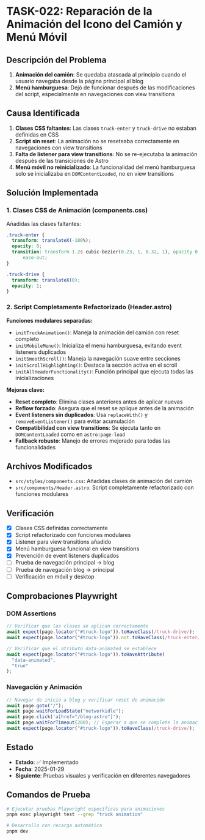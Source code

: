 # TASK-022: Reparación de la Animación del Icono del Camión y Menú Móvil

## Descripción del Problema

1. **Animación del camión**: Se quedaba atascada al principio cuando el usuario navegaba desde la página principal al blog
2. **Menú hamburguesa**: Dejó de funcionar después de las modificaciones del script, especialmente en navegaciones con view transitions

## Causa Identificada

1. **Clases CSS faltantes**: Las clases `truck-enter` y `truck-drive` no estaban definidas en CSS
2. **Script sin reset**: La animación no se reseteaba correctamente en navegaciones con view transitions
3. **Falta de listener para view transitions**: No se re-ejecutaba la animación después de las transiciones de Astro
4. **Menú móvil no reinicializado**: La funcionalidad del menú hamburguesa solo se inicializaba en `DOMContentLoaded`, no en view transitions

## Solución Implementada

### 1. Clases CSS de Animación (components.css)

Añadidas las clases faltantes:

```css
.truck-enter {
  transform: translateX(-100%);
  opacity: 0;
  transition: transform 1.2s cubic-bezier(0.23, 1, 0.32, 1), opacity 0.8s
      ease-out;
}

.truck-drive {
  transform: translateX(0);
  opacity: 1;
}
```

### 2. Script Completamente Refactorizado (Header.astro)

**Funciones modulares separadas:**

- `initTruckAnimation()`: Maneja la animación del camión con reset completo
- `initMobileMenu()`: Inicializa el menú hamburguesa, evitando event listeners duplicados
- `initSmoothScroll()`: Maneja la navegación suave entre secciones
- `initScrollHighlighting()`: Destaca la sección activa en el scroll
- `initAllHeaderFunctionality()`: Función principal que ejecuta todas las inicializaciones

**Mejoras clave:**

- **Reset completo**: Elimina clases anteriores antes de aplicar nuevas
- **Reflow forzado**: Asegura que el reset se aplique antes de la animación
- **Event listeners sin duplicados**: Usa `replaceWith()` y `removeEventListener()` para evitar acumulación
- **Compatibilidad con view transitions**: Se ejecuta tanto en `DOMContentLoaded` como en `astro:page-load`
- **Fallback robusto**: Manejo de errores mejorado para todas las funcionalidades

## Archivos Modificados

- `src/styles/components.css`: Añadidas clases de animación del camión
- `src/components/Header.astro`: Script completamente refactorizado con funciones modulares

## Verificación

- [x] Clases CSS definidas correctamente
- [x] Script refactorizado con funciones modulares
- [x] Listener para view transitions añadido
- [x] Menú hamburguesa funcional en view transitions
- [x] Prevención de event listeners duplicados
- [ ] Prueba de navegación principal → blog
- [ ] Prueba de navegación blog → principal
- [ ] Verificación en móvil y desktop

## Comprobaciones Playwright

### DOM Assertions

```javascript
// Verificar que las clases se aplican correctamente
await expect(page.locator("#truck-logo")).toHaveClass(/truck-drive/);
await expect(page.locator("#truck-logo")).not.toHaveClass(/truck-enter/);

// Verificar que el atributo data-animated se establece
await expect(page.locator("#truck-logo")).toHaveAttribute(
  "data-animated",
  "true"
);
```

### Navegación y Animación

```javascript
// Navegar de inicio a blog y verificar reset de animación
await page.goto("/");
await page.waitForLoadState("networkidle");
await page.click('a[href="/blog-astro"]');
await page.waitForTimeout(200); // Esperar a que se complete la animación
await expect(page.locator("#truck-logo")).toHaveClass(/truck-drive/);
```

## Estado

- **Estado**: ✅ Implementado
- **Fecha**: 2025-01-29
- **Siguiente**: Pruebas visuales y verificación en diferentes navegadores

## Comandos de Prueba

```bash
# Ejecutar pruebas Playwright específicas para animaciones
pnpm exec playwright test --grep "truck animation"

# Desarrollo con recarga automática
pnpm dev
```
